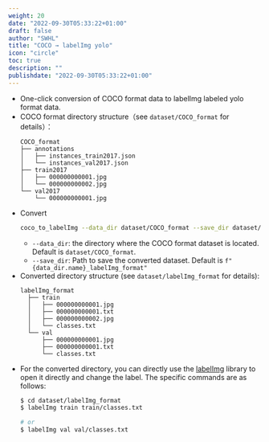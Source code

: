 ```yaml
---
weight: 20
date: "2022-09-30T05:33:22+01:00"
draft: false
author: "SWHL"
title: "COCO → labelImg yolo"
icon: "circle"
toc: true
description: ""
publishdate: "2022-09-30T05:33:22+01:00"
---
```


- One-click conversion of COCO format data to labelImg labeled yolo format data.
- COCO format directory structure（see `dataset/COCO_format` for details）：
    ```text {linenos=table}
    COCO_format
    ├── annotations
    │   ├── instances_train2017.json
    │   └── instances_val2017.json
    ├── train2017
    │   ├── 000000000001.jpg
    │   └── 000000000002.jpg
    └── val2017
        └── 000000000001.jpg
    ```
- Convert
    ```bash {linenos=table}
    coco_to_labelImg --data_dir dataset/COCO_format --save_dir dataset/labelImg_format
    ```
  - `--data_dir`: the directory where the COCO format dataset is located. Default is `dataset/COCO_format`.
  - `--save_dir`: Path to save the converted dataset. Default is `f"{data_dir.name}_labelImg_format"`
- Converted directory structure (see `dataset/labelImg_format` for details):
  ```text {linenos=table}
  labelImg_format
    ├── train
    │   ├── 000000000001.jpg
    │   ├── 000000000001.txt
    │   ├── 000000000002.jpg
    │   └── classes.txt
    └── val
        ├── 000000000001.jpg
        ├── 000000000001.txt
        └── classes.txt
  ```
- For the converted directory, you can directly use the [labelImg](https://github.com/tzutalin/labelImg)  library to open it directly and change the label. The specific commands are as follows:
  ```bash {linenos=table}
  $ cd dataset/labelImg_format
  $ labelImg train train/classes.txt

  # or
  $ labelImg val val/classes.txt
  ```
